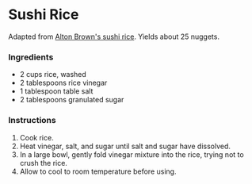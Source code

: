 # Sushi Rice

Adapted from [Alton Brown's sushi rice](http://www.foodnetwork.com/recipes/alton-brown/sushi-rice-recipe.html). Yields about 25 nuggets.

### Ingredients

- 2 cups rice, washed
- 2 tablespoons rice vinegar
- 1 tablespoon table salt
- 2 tablespoons granulated sugar

### Instructions

1. Cook rice.
2. Heat vinegar, salt, and sugar until salt and sugar have dissolved.
3. In a large bowl, gently fold vinegar mixture into the rice, trying not to crush the rice.
4. Allow to cool to room temperature before using.
